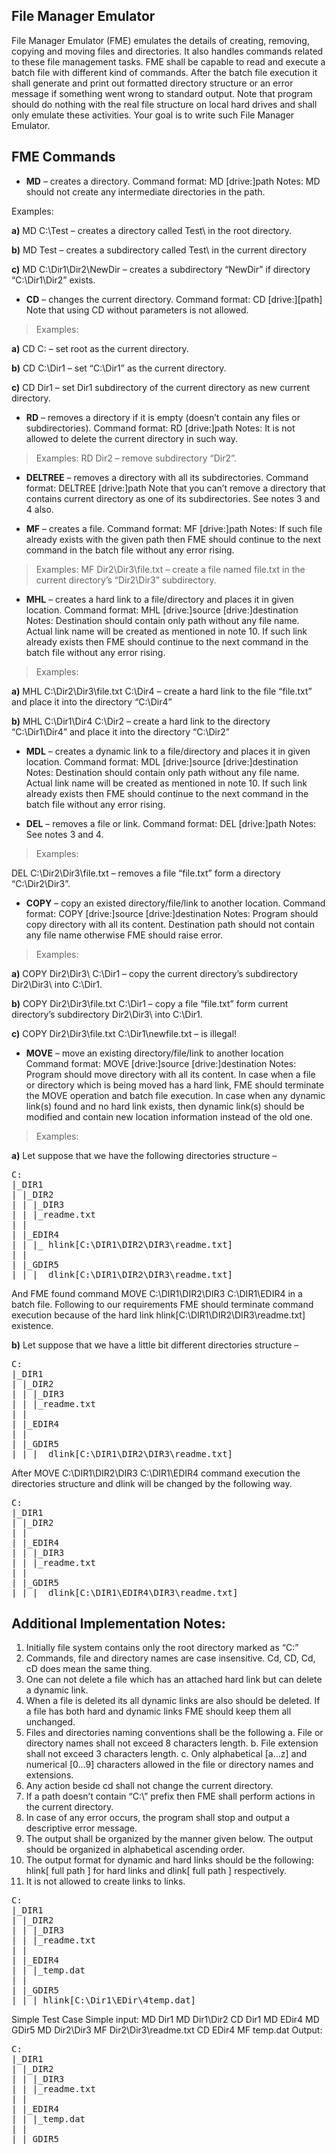 ## File Manager Emulator

File Manager Emulator (FME) emulates the details of creating, removing, copying and moving
files and directories. It also handles commands related to these file management tasks. FME shall be
capable to read and execute a batch file with different kind of commands. After the batch file execution
it shall generate and print out formatted directory structure or an error message if something went
wrong to standard output. Note that program should do nothing with the real file structure on local hard
drives and shall only emulate these activities. Your goal is to write such File Manager Emulator.

## FME Commands

* **MD** – creates a directory.
Command format: MD [drive:]path
Notes: MD should not create any intermediate directories in the path.

Examples:

**a)** MD C:\Test – creates a directory called Test\ in the root directory.

**b)** MD Test – creates a subdirectory called Test\ in the current directory

**c)** MD C:\Dir1\Dir2\NewDir – creates a subdirectory “NewDir” if directory “C:\Dir1\Dir2” exists.

* **CD** – changes the current directory.
Command format: CD [drive:][path]
Note that using CD without parameters is not allowed.

>Examples:

**a)** CD C: – set root as the current directory.

**b)** CD C:\Dir1 – set “C:\Dir1” as the current directory.

**c)** CD Dir1 – set Dir1 subdirectory of the current directory as new current directory.

* **RD** – removes a directory if it is empty (doesn’t contain any files or subdirectories).
Command format: RD [drive:]path
Notes: It is not allowed to delete the current directory in such way.

>Examples:
RD Dir2 – remove subdirectory “Dir2”.

* **DELTREE** – removes a directory with all its subdirectories.
Command format: DELTREE [drive:]path
Note that you can’t remove a directory that contains current directory as one of its subdirectories.
See notes 3 and 4 also.

* **MF** – creates a file.
Command format: MF [drive:]path
Notes: If such file already exists with the given path then FME should continue to the next
command in the batch file without any error rising.

>Examples:
MF Dir2\Dir3\file.txt – create a file named file.txt in the current directory’s “Dir2\Dir3”
subdirectory.

* **MHL** – creates a hard link to a file/directory and places it in given location.
Command format: MHL [drive:]source [drive:]destination
Notes: Destination should contain only path without any file name. Actual link name will be created
as mentioned in note 10. If such link already exists then FME should continue to the next
command in the batch file without any error rising.

>Examples:

**a)** MHL C:\Dir2\Dir3\file.txt C:\Dir4 – create a hard link to the file “file.txt” and place it into the
directory “C:\Dir4”

**b)** MHL C:\Dir1\Dir4 C:\Dir2 – create a hard link to the directory “C:\Dir1\Dir4” and place it into
the directory “C:\Dir2”

* **MDL** – creates a dynamic link to a file/directory and places it in given location.
Command format: MDL [drive:]source [drive:]destination
Notes: Destination should contain only path without any file name. Actual link name will be created
as mentioned in note 10. If such link already exists then FME should continue to the next
command in the batch file without any error rising.

* **DEL** – removes a file or link.
Command format: DEL [drive:]path
Notes: See notes 3 and 4.

>Examples:

DEL C:\Dir2\Dir3\file.txt – removes a file “file.txt” form a directory “C:\Dir2\Dir3”.

* **COPY** – copy an existed directory/file/link to another location.
Command format: COPY [drive:]source [drive:]destination
Notes: Program should copy directory with all its content. Destination path should not contain any
file name otherwise FME should raise error.

>Examples:

**a)** COPY Dir2\Dir3\ C:\Dir1 – copy the current directory’s subdirectory Dir2\Dir3\ into C:\Dir1.

**b)** COPY Dir2\Dir3\file.txt C:\Dir1 – copy a file “file.txt” form current directory’s subdirectory
Dir2\Dir3\ into C:\Dir1.

**c)** COPY Dir2\Dir3\file.txt C:\Dir1\newfile.txt – is illegal!

* **MOVE** – move an existing directory/file/link to another location
Command format: MOVE [drive:]source [drive:]destination
Notes: Program should move directory with all its content. In case when a file or directory which is
being moved has a hard link, FME should terminate the MOVE operation and batch file execution.
In case when any dynamic link(s) found and no hard link exists, then dynamic link(s) should be
modified and contain new location information instead of the old one.

>Examples:

**a)** Let suppose that we have the following directories structure –

<pre>
C:
|_DIR1
| |_DIR2
| | |_DIR3
| | |_readme.txt
| |
| |_EDIR4
| | |_ hlink[C:\DIR1\DIR2\DIR3\readme.txt]
| |
| |_GDIR5
| | |_ dlink[C:\DIR1\DIR2\DIR3\readme.txt]
</pre>
And FME found command MOVE C:\DIR1\DIR2\DIR3 C:\DIR1\EDIR4 in a batch file.
Following to our requirements FME should terminate command execution because of the
hard link hlink[C:\DIR1\DIR2\DIR3\readme.txt] existence.

**b)** Let suppose that we have a little bit different directories structure –
<pre>
C:
|_DIR1
| |_DIR2
| | |_DIR3
| | |_readme.txt
| |
| |_EDIR4
| |
| |_GDIR5
| | |_ dlink[C:\DIR1\DIR2\DIR3\readme.txt]
</pre>
After MOVE C:\DIR1\DIR2\DIR3 C:\DIR1\EDIR4 command execution the directories
structure and dlink will be changed by the following way.
<pre>
C:
|_DIR1
| |_DIR2
| |
| |_EDIR4
| | |_DIR3
| | |_readme.txt
| |
| |_GDIR5
| | |_ dlink[C:\DIR1\EDIR4\DIR3\readme.txt]
</pre>

## Additional Implementation Notes:

1. Initially file system contains only the root directory marked as “C:”
1. Commands, file and directory names are case insensitive. Cd, CD, Cd, cD does mean the same
thing.
1. One can not delete a file which has an attached hard link but can delete a dynamic link.
1. When a file is deleted its all dynamic links are also should be deleted. If a file has both hard and
dynamic links FME should keep them all unchanged.
1. Files and directories naming conventions shall be the following
a. File or directory names shall not exceed 8 characters length.
b. File extension shall not exceed 3 characters length.
c. Only alphabetical [a…z] and numerical [0…9] characters allowed in the file or directory
names and extensions.
1. Any action beside cd shall not change the current directory.
1. If a path doesn’t contain “C:\” prefix then FME shall perform actions in the current directory.
1. In case of any error occurs, the program shall stop and output a descriptive error message.
1. The output shall be organized by the manner given below. The output should be organized in
alphabetical ascending order.
1. The output format for dynamic and hard links should be the following:
hlink[ full path ] for hard links and dlink[ full path ] respectively.
1. It is not allowed to create links to links.

<pre>
C:
|_DIR1
| |_DIR2
| | |_DIR3
| | |_readme.txt
| |
| |_EDIR4
| | |_temp.dat
| |
| |_GDIR5
| | |_hlink[C:\Dir1\EDir\4temp.dat]
</pre>
Simple Test Case
Simple input:
MD Dir1
MD Dir1\Dir2
CD Dir1
MD EDir4
MD GDir5
MD Dir2\Dir3
MF Dir2\Dir3\readme.txt
CD EDir4
MF temp.dat
Output:
<pre>
C:
|_DIR1
| |_DIR2
| | |_DIR3
| | |_readme.txt
| |
| |_EDIR4
| | |_temp.dat
| |
| |_GDIR5
</pre>